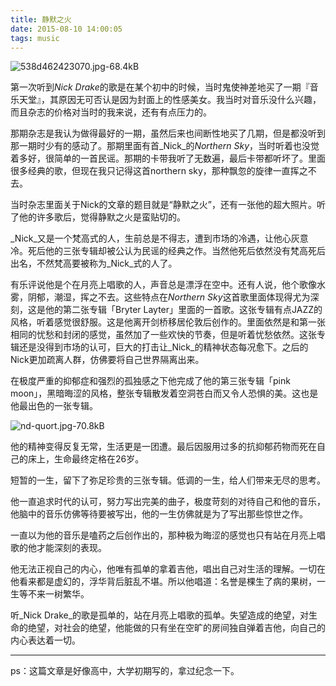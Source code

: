 ```yaml
---
title: 静默之火
date: 2015-08-10 14:00:05
tags: music
---
```


![538d462423070.jpg-68.4kB][1]


 

第一次听到*Nick Drake*的歌是在某个初中的时候，当时鬼使神差地买了一期『音乐天堂』，其原因无可否认是因为封面上的性感美女。我当时对音乐没什么兴趣，而且杂志的价格对当时的我来说，还有有点压力的。

那期杂志是我认为做得最好的一期，虽然后来也间断性地买了几期，但是都没听到那一期时少有的感动了。那期里面有首_Nick_的*Northern Sky*，当时听着也没觉着多好，很简单的一首民谣。那期的卡带我听了无数遍，最后卡带都听坏了。里面很多经典的歌，但现在我只记得这首northern sky，那种飘忽的旋律一直挥之不去。

<!-- more -->

当时杂志里面关于Nick的文章的题目就是“静默之火”，还有一张他的超大照片。听了他的许多歌后，觉得静默之火是蛮贴切的。

_Nick_又是一个梵高式的人，生前总是不得志，遭到市场的冷遇，让他心灰意冷。死后他的三张专辑却被公认为民谣的经典之作。当然他死后依然没有梵高死后出名，不然梵高要被称为_Nick_式的人了。

有乐评说他是个在月亮上唱歌的人，声音总是漂浮在空中。还有人说，他个歌像水雾，阴郁，潮湿，挥之不去。这些特点在*Northern Sky*这首歌里面体现得尤为深刻，这是他的第二张专辑「Bryter Layter」里面的一首歌。这张专辑有点JAZZ的风格，听着感觉很舒服。这是他离开剑桥移居伦敦后创作的。里面依然是和第一张相同的忧愁和封闭的感觉，虽然加了一些欢快的节奏，但是听着忧愁依然。这张专辑还是没得到市场的认可，巨大的打击让_Nick_的精神状态每况愈下。之后的Nick更加疏离人群，仿佛要将自己世界隔离出来。

在极度严重的抑郁症和强烈的孤独感之下他完成了他的第三张专辑「pink moon」，黑暗晦涩的风格，整张专辑散发着空洞苍白而又令人恐惧的美。这也是他最出色的一张专辑。


![nd-quort.jpg-70.8kB][2]

他的精神变得反复无常，生活更是一团遭。最后因服用过多的抗抑郁药物而死在自己的床上，生命最终定格在26岁。

短暂的一生，留下了弥足珍贵的三张专辑。低调的一生，给人们带来无尽的思考。

他一直追求时代的认可，努力写出完美的曲子，极度苛刻的对待自己和他的音乐，他脑中的音乐仿佛等待要被写出，他的一生仿佛就是为了写出那些惊世之作。

一直以为他的音乐是嗑药之后创作出的，那种极为晦涩的感觉也只有站在月亮上唱歌的他才能深刻的表现。

他无法正视自己的内心，他唯有孤单的拿着吉他，唱出自己对生活的理解。一切在他看来都是虚幻的，浮华背后脏乱不堪。所以他唱道：名誉是棵生了病的果树，一生等不来一树繁华。

听_Nick Drake_的歌是孤单的，站在月亮上唱歌的孤单。失望造成的绝望，对生命的绝望，对社会的绝望，他能做的只有坐在空旷的房间独自弹着吉他，向自己的内心表达着一切。

 [1]: http://static.zybuluo.com/spikett/5za26isybxzfx35qnk8nsjbe/538d462423070.jpg
 [2]: http://static.zybuluo.com/spikett/7q3v1sn5hf31r7pguoqq0efr/nd-quort.jpg
   
---

ps：这篇文章是好像高中，大学初期写的，拿过纪念一下。
